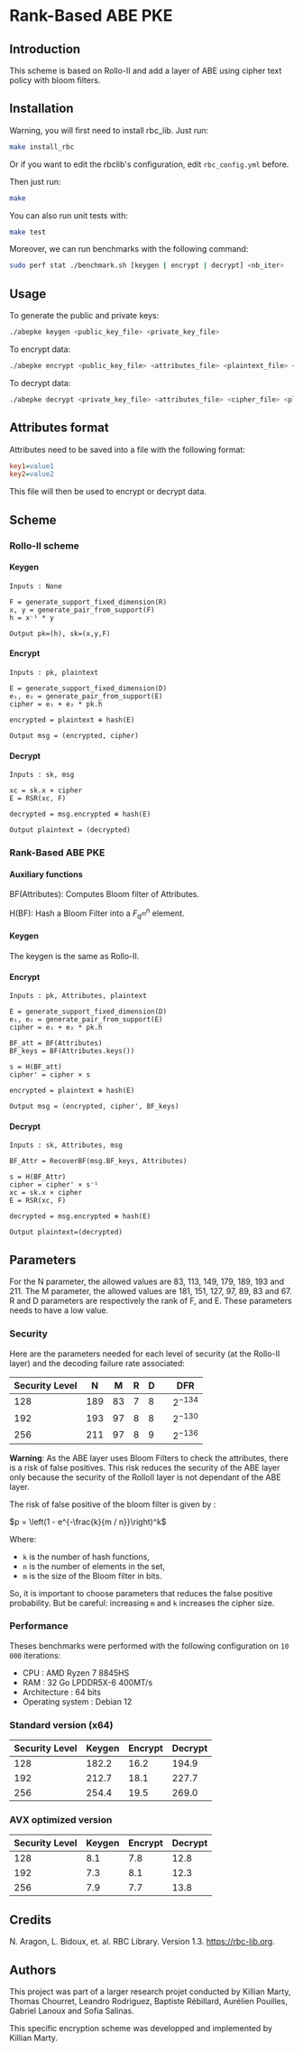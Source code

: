 # Rank-Based ABE PKE

## Introduction

This scheme is based on Rollo-II and add a layer of ABE using cipher text policy with bloom filters.

## Installation

Warning, you will first need to install rbc_lib. Just run:

```bash
make install_rbc
```

Or if you want to edit the rbclib's configuration, edit `rbc_config.yml` before.

Then just run:

```bash
make
```

You can also run unit tests with:

```bash
make test
```

Moreover, we can run benchmarks with the following command:

```bash
sudo perf stat ./benchmark.sh [keygen | encrypt | decrypt] <nb_iter>
```

## Usage

To generate the public and private keys:

```bash
./abepke keygen <public_key_file> <private_key_file>
```

To encrypt data:

```bash
./abepke encrypt <public_key_file> <attributes_file> <plaintext_file> <cipher_file>
```

To decrypt data:

```bash
./abepke decrypt <private_key_file> <attributes_file> <cipher_file> <plaintext_file>
```

## Attributes format

Attributes need to be saved into a file with the following format:

```ini
key1=value1
key2=value2
```

This file will then be used to encrypt or decrypt data.

## Scheme

### Rollo-II scheme

#### Keygen

```
Inputs : None

F = generate_support_fixed_dimension(R)
x, y = generate_pair_from_support(F)
h = x⁻¹ * y

Output pk=(h), sk=(x,y,F)
```

#### Encrypt

```
Inputs : pk, plaintext

E = generate_support_fixed_dimension(D)
e₁, e₂ = generate_pair_from_support(E)
cipher = e₁ + e₂ * pk.h

encrypted = plaintext ⊕ hash(E)

Output msg = (encrypted, cipher)
```

#### Decrypt

```
Inputs : sk, msg

xc = sk.x × cipher
E = RSR(xc, F)

decrypted = msg.encrypted ⊕ hash(E)

Output plaintext = (decrypted)
```

### Rank-Based ABE PKE

#### Auxiliary functions

BF(Attributes): Computes Bloom filter of Attributes.

H(BF): Hash a Bloom Filter into a $F_{q^m}^n$ element.

#### Keygen

The keygen is the same as Rollo-II.

#### Encrypt

```
Inputs : pk, Attributes, plaintext

E = generate_support_fixed_dimension(D)
e₁, e₂ = generate_pair_from_support(E)
cipher = e₁ + e₂ * pk.h

BF_att = BF(Attributes)
BF_keys = BF(Attributes.keys())

s = H(BF_att)
cipher' = cipher × s

encrypted = plaintext ⊕ hash(E)

Output msg = (encrypted, cipher', BF_keys)
```

#### Decrypt

```
Inputs : sk, Attributes, msg

BF_Attr = RecoverBF(msg.BF_keys, Attributes)
    
s = H(BF_Attr)
cipher = cipher' × s⁻¹
xc = sk.x × cipher
E = RSR(xc, F)

decrypted = msg.encrypted ⊕ hash(E)

Output plaintext=(decrypted)
```

## Parameters

For the N parameter, the allowed values are 83, 113, 149, 179, 189, 193 and 211.
The M parameter, the allowed values are 181, 151, 127, 97, 89, 83 and 67.
R and D parameters are respectively the rank of F, and E. These parameters needs to have a low value.

### Security

Here are the parameters needed for each level of security (at the Rollo-II layer) and the decoding failure rate associated:

|Security Level| N | M | R | D | |    DFR     |
|--------------|---|---|---|---|-|------------|
|128           |189|83 |7  |8  | |$`2^{-134}`$|
|192           |193|97 |8  |8  | |$`2^{-130}`$|
|256           |211|97 |8  |9  | |$`2^{-136}`$|

**Warning**: As the ABE layer uses Bloom Filters to check the attributes, there is a risk of false positives. This risk reduces the security of the ABE layer only because the security of the RolloII layer is not dependant of the ABE layer.

The risk of false positive of the bloom filter is given by :

$`p = \left(1 - e^{-\frac{k}{m / n}}\right)^k`$

Where:
- `k` is the number of hash functions,
- `n` is the number of elements in the set,
- `m` is the size of the Bloom filter in bits.

So, it is important to choose parameters that reduces the false positive probability. But be careful: increasing `m` and `k` increases the cipher size.

### Performance

Theses benchmarks were performed with the following configuration on `10 000` iterations:
- CPU : AMD Ryzen 7 8845HS
- RAM : 32 Go LPDDR5X-6 400MT/s
- Architecture : 64 bits
- Operating system : Debian 12

### Standard version (x64)

| Security Level | Keygen  | Encrypt | Decrypt |
|----------------|---------|---------|---------|
| 128            | 182.2   | 16.2    | 194.9   |
| 192            | 212.7   | 18.1    | 227.7   |
| 256            | 254.4   | 19.5    | 269.0   |

### AVX optimized version

| Security Level | Keygen  | Encrypt | Decrypt |
|----------------|---------|---------|---------|
| 128            | 8.1     | 7.8     | 12.8    |
| 192            | 7.3     | 8.1     | 12.3    |
| 256            | 7.9     | 7.7     | 13.8    |

## Credits

N. Aragon, L. Bidoux, et. al. RBC Library. Version 1.3. https://rbc-lib.org. 

## Authors

This project was part of a larger research projet conducted by Killian Marty, Thomas Chourret, Leandro Rodriguez, Baptiste Rébillard, Aurélien Pouilles, Gabriel Lanoux and Sofia Salinas.

This specific encryption scheme was developped and implemented by Killian Marty.